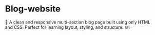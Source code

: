 # Blog-website
📝 A clean and responsive multi-section blog page built using only HTML and CSS. Perfect for learning layout, styling, and structure. 🌐✨
